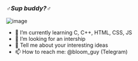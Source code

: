 ### ♂️<b><i>Sup buddy?</b></i>♂️

![image](https://c.tenor.com/sls2zgBMCf4AAAAM/gachi.gif)

- 🌱 I’m currently learning C, C++, HTML, CSS, JS
- 👯 I’m looking for an intership
- 💬 Tell me about your interesting ideas
- 📫 How to reach me: @bloom_guy (Telegram)
